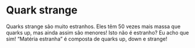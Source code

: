 # Quark strange

Quarks strange são muito estranhos. Eles têm 50 vezes mais massa que quarks up,
mas ainda assim são menores! Isto não é estranho? Eu acho que sim! “Matéria
estranha” é composta de quarks up, down e strange!
